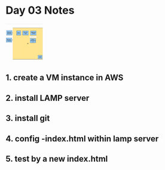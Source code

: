 # Day 03 Notes
 <img src="Ninjas/MasterClass-02lin/Day 03/assets/14.png" height="100px" width="100px" />

## 1. create a VM instance in AWS 

## 2. install LAMP server 

## 3. install git 

## 4. config -index.html within lamp server

## 5. test by a new index.html 






